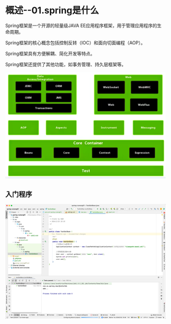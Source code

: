 # 概述--01.spring是什么

Spring框架是一个开源的轻量级JAVA EE应用程序框架，用于管理应用程序的生命周期。

Spring框架的核心概念包括控制反转（IOC）和面向切面编程（AOP）。

Spring框架具有方便解耦、简化开发等特点。

Spring框架还提供了其他功能，如事务管理、持久层框架等。



![image-20240115101527648](./images/image-20240115101527648.png)



## 入门程序

![image-20240115105052565](./images/image-20240115105052565.png)